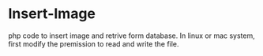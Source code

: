 # Insert-Image
php code to insert image and retrive form database.
In linux or mac system, first modify the premission to read and write the file.
